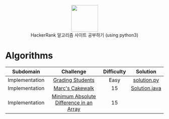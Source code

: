 <p align="center">
    <a href="https://www.hackerrank.com/RodneyShag">
        <img height=85 src="https://d3keuzeb2crhkn.cloudfront.net/hackerrank/assets/styleguide/logo_wordmark-f5c5eb61ab0a154c3ed9eda24d0b9e31.svg">
    </a>
    <br> HackerRank 알고리즘 사이트 공부하기 (using python3)
</p>

# Algorithms

|        Subdomain        |                                                              Challenge                                                              | Difficulty |                                                                                  Solution                                                                                 |
|:-----------------------:|:-----------------------------------------------------------------------------------------------------------------------------------:|:------:|:-------------------------------------------------------------------------------------------------------------------------------------------------------------------------:|
|         Implementation         | [Grading Students](https://www.hackerrank.com/challenges/grading/problem)                                                         |   Easy  | [solution.py](https://github.com/JoosikHan/HackerRank/blob/master/Implementation/Grading%20Students/solution.py)                          |
|         Implementation         | [Marc's Cakewalk](https://www.hackerrank.com/challenges/marcs-cakewalk)                                                             |   15   | [Solution.java](https://github.com/RodneyShag/HackerRank_solutions/blob/master/Algorithms/Sorting/Marc%27s%20Cakewalk/Solution.java)                                    |
|         Implementation         | [Minimum Absolute Difference in an Array](https://www.hackerrank.com/challenges/minimum-absolute-difference-in-an-array)            |   15   | 
